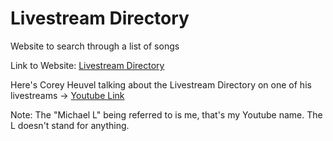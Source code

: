 # Livestream Directory
Website to search through a list of songs

Link to Website: [Livestream Directory](https://michaelt-178.github.io/LivestreamDirectory/)

Here's Corey Heuvel talking about the Livestream Directory on one of his livestreams -> [Youtube Link](https://www.youtube.com/live/bEBVkT9SWFY?feature=share&t=2937)


Note: The "Michael L" being referred to is me, that's my Youtube name. The L doesn't stand for anything.
